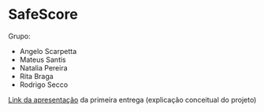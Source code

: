 # SafeScore

Grupo:
- Angelo Scarpetta
- Mateus Santis
- Natalia Pereira
- Rita Braga
- Rodrigo Secco

[Link da apresentação](https://www.canva.com/design/DAGfjV1RWsU/nKGBeEqB3O0EstHfblp6ig/view?utm_content=DAGfjV1RWsU&utm_campaign=designshare&utm_medium=link2&utm_source=uniquelinks&utlId=h1a22001f43#1) da primeira entrega (explicação conceitual do projeto)
